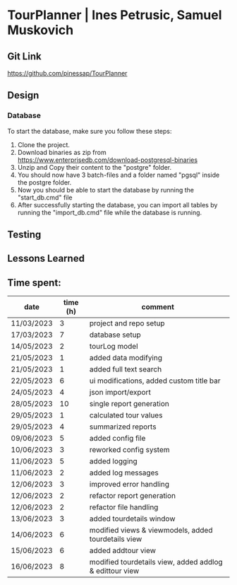 # TourPlanner | Ines Petrusic, Samuel Muskovich

## Git Link

https://github.com/pinessap/TourPlanner

## Design

### Database

To start the database, make sure you follow these steps:

1. Clone the project.
2. Download binaries as zip from https://www.enterprisedb.com/download-postgresql-binaries
3. Unzip and Copy their content to the "postgre" folder.
4. You should now have 3 batch-files and a folder named "pgsql" inside the postgre folder.
5. Now you should be able to start the database by running the "start_db.cmd" file
6. After successfully starting the database, you can import all tables by running the "import_db.cmd" file while the database is running.

## Testing

## Lessons Learned

## Time spent:

| date       | time (h) | comment                                                 |
| ---------- | -------- | ------------------------------------------------------- |
| 11/03/2023 | 3        | project and repo setup                                  |
| 17/03/2023 | 7        | database setup                                          |
| 14/05/2023 | 2        | tourLog model                                           |
| 21/05/2023 | 1        | added data modifying                                    |
| 21/05/2023 | 1        | added full text search                                  |
| 22/05/2023 | 6        | ui modifications, added custom title bar                |
| 24/05/2023 | 4        | json import/export                                      |
| 28/05/2023 | 10       | single report generation                                |
| 29/05/2023 | 1        | calculated tour values                                  |
| 29/05/2023 | 4        | summarized reports                                      |
| 09/06/2023 | 5        | added config file                                       |
| 10/06/2023 | 3        | reworked config system                                  |
| 11/06/2023 | 5        | added logging                                           |
| 11/06/2023 | 2        | added log messages                                      |
| 12/06/2023 | 3        | improved error handling                                 |
| 12/06/2023 | 2        | refactor report generation                              |
| 12/06/2023 | 2        | refactor file handling                                  |
| 13/06/2023 | 3        | added tourdetails window                                |
| 14/06/2023 | 6        | modified views & viewmodels, added tourdetails view     |
| 15/06/2023 | 6        | added addtour view                                      |
| 16/06/2023 | 8        | modified tourdetails view, added addlog & edittour view |
